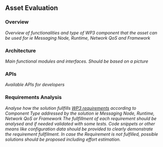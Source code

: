 ## Asset Evaluation

### Overview

*Overview of functionalities and type of WP3 component that the asset can be used for ie Messaging Node, Runtime, Network QoS and Framework* 

### Architecture

*Main functional modules and interfaces. Should be based on a picture*

### APIs

*Available APIs for developers*

### Requirements Analysis

*Analyse how the solution fullfills [WP3 requirements](selection-criteria.md) according to Component Type addressed by the solution ie Messaging Node, Runtime, Network QoS or Framework*
*The fullfillment of each requirement should be analysed and if needed validated with some tests. Code snippets or other means like configuration data should be provided to clearly demonstrate the requirement fullfilment.
In case the Requirement is not fulfilled, possible solutions should be proposed including effort estimation.*
